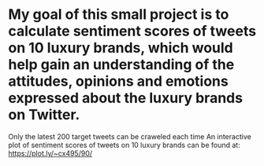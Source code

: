 # My goal of this small project is to calculate sentiment scores of tweets on 10 luxury brands, which would help gain an understanding of the attitudes, opinions and emotions expressed about the luxury brands on Twitter.
Only the latest 200 target tweets can be craweled each time
An interactive plot of sentiment scores of tweets on 10 luxury brands can be found at: https://plot.ly/~cx495/90/
